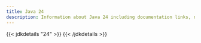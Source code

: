 ```yaml
---
title: Java 24
description: Information about Java 24 including documentation links, new APIs, added features and download options.
---
```


{{< jdkdetails "24" >}}
{{< /jdkdetails >}}
